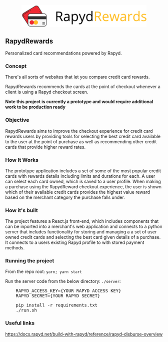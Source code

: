 <p align='center'>
    <img src='./img/logo.png' width=400/>
</p>

RapydRewards
---

Personalized card recommendations powered by Rapyd.

<!--
Introduce other payment apps (explain limitations).
Use rapyd to create and administer isolated banking information for each of your employees
* https://www.mockaroo.com/ for data


-->

### Concept

There's all sorts of websites that let you compare credit card rewards.

RapydRewards recommends the cards at the point of checkout whenever a client is using a Rapyd checkout screen.

<b>Note this project is currently a prototype and would require additional work to be production ready</b>

### Objective

RapydRewards aims to improve the checkout experience for credit card rewards users by providing tools for selecting the best credit card available to the user at the point of purchase as well as recommending other credit cards that provide higher reward rates.

### How It Works

The prototype application includes a set of some of the most popular credit cards with rewards details including limits and durations for each. A user can select each card owned, which is saved to a user profile. When making a purchase using the RapydReward checkout experience, the user is shown which of their available credit cards provides the highest value reward based on the merchant category the purchase falls under.

### How it's built

The project features a React.js front-end, which includes components that can be inported into a merchant's web application and connects to a python server that includes functionality for storing and managing a a set of user owned credit cards and selecting the best card given details of a purchase. It connects to a users existing Rapyd profile to with stored payment methods.

### Running the project

From the repo root:
`yarn; yarn start`

Run the server code from the below directory:
`./server`:

<pre>
    RAPYD_ACCESS_KEY={YOUR RAPYD ACCESS KEY}
    RAPYD_SECRET={YOUR RAPYD SECRET}
</pre>

<pre>
    pip install -r requirements.txt
    ./run.sh
</pre>

### Useful links
https://docs.rapyd.net/build-with-rapyd/reference/rapyd-disburse-overview
